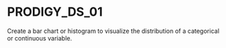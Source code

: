 # PRODIGY_DS_01
Create a bar chart or histogram to visualize the distribution of a categorical or continuous variable.
